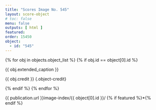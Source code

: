 ```yaml
---
title: "Scores Image No. 545"
layout: score-object
# toc: false
menu: false
outputs: [ html ]
featured: 
order: 15450
object:
  - id: "545"
---
```


{% for obj in objects.object_list %}
{% if obj.id == object[0].id %}

{{ obj.extended_caption }}

{{ obj.credit }} {.object-credit}

{% endif %}
{% endfor %}

<div class="object-credit object-url is-print-only">

{{ publication.url }}image-index/{{ object[0].id }}/ {% if featured %}*{% endif %}

</div>
